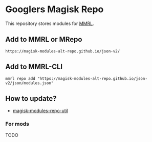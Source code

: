 # Googlers Magisk Repo

This repository stores modules for [MMRL](https://github.com/DerGoogler/MMRL).

## Add to MMRL or MRepo

```
https://magisk-modules-alt-repo.github.io/json-v2/
```

## Add to MMRL-CLI

```shell
mmrl repo add "https://magisk-modules-alt-repo.github.io/json-v2/json/modules.json"
```

## How to update?

- [magisk-modules-repo-util](https://github.com/Googlers-Repo/magisk-modules-repo-util.git)

### For mods

TODO
